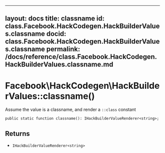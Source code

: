 
***

layout: docs
title: classname
id: class.Facebook.HackCodegen.HackBuilderValues.classname
docid: class.Facebook.HackCodegen.HackBuilderValues.classname
permalink: /docs/reference/class.Facebook.HackCodegen.HackBuilderValues.classname.md
---







# Facebook\\HackCodegen\\HackBuilderValues::classname()




Assume the value is a classname, and render a ` ::class ` constant




``` Hack
public static function classname(): IHackBuilderValueRenderer<string>;
```




## Returns




- ` IHackBuilderValueRenderer<string> `